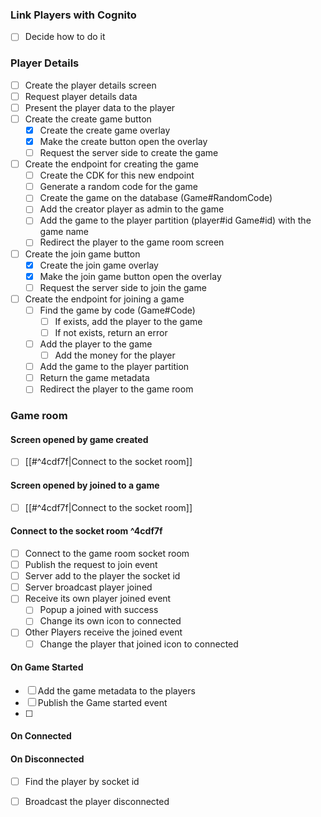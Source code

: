 
### Link Players with Cognito
- [ ] Decide how to do it

### Player Details

- [ ] Create the player details screen
- [ ] Request player details data
- [ ] Present the player data to the player
- [ ] Create the create game button
	- [x] Create the create game overlay
	- [x] Make the create button open the overlay
	- [ ] Request the server side to create the game
- [ ] Create the endpoint for creating the game
	- [ ] Create the CDK for this new endpoint
	- [ ] Generate a random code for the game
	- [ ] Create the game on the database (Game#RandomCode)
	- [ ] Add the creator player as admin to the game
	- [ ] Add the game to the player partition (player#id Game#id) with the game name
	- [ ] Redirect the player to the game room screen
- [ ] Create the join game button
	- [x] Create the join game overlay
	- [x] Make the join game button open the overlay
	- [ ] Request the server side to join the game
- [ ] Create the endpoint for joining a game 
	- [ ] Find the game by code (Game#Code)
		- [ ] If exists, add the player to the game
		- [ ] If not exists, return an error
	- [ ] Add the player to the game 
		- [ ] Add the money for the player
	- [ ] Add the game to the player partition
	- [ ] Return the game metadata
	- [ ] Redirect the player to the game room

### Game room

#### Screen opened by game created
- [ ]  [[#^4cdf7f|Connect to the socket room]]

#### Screen opened by joined to a game
- [ ]  [[#^4cdf7f|Connect to the socket room]]

#### Connect to the socket room ^4cdf7f

- [ ] Connect to the game room socket room
- [ ] Publish the request to join event 
- [ ] Server add to the player the socket id 
- [ ] Server broadcast player joined
- [ ] Receive its own player joined event 
	- [ ] Popup a joined with success
	- [ ] Change its own icon to connected
- [ ] Other Players receive the joined event
	- [ ] Change the player that joined icon to connected

#### On Game Started
- [ ] Add the game metadata to the players 
- [ ] Publish the Game started event
- [ ] 

#### On Connected


#### On Disconnected
- [ ] Find the player by socket id
- [ ] Broadcast the player disconnected


